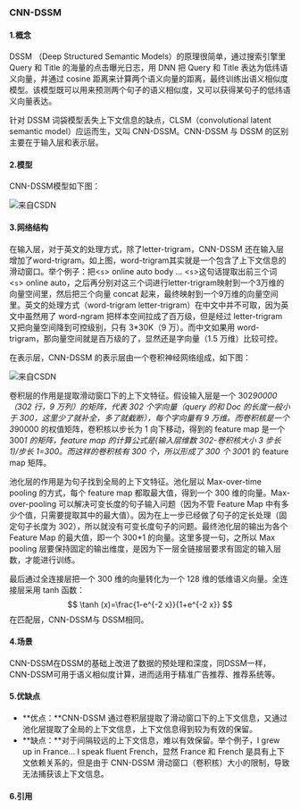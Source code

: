### CNN-DSSM

#### 1.概念

DSSM （Deep Structured Semantic Models）的原理很简单，通过搜索引擎里 Query 和 Title 的海量的点击曝光日志，用 DNN 把 Query 和 Title 表达为低纬语义向量，并通过 cosine 距离来计算两个语义向量的距离，最终训练出语义相似度模型。该模型既可以用来预测两个句子的语义相似度，又可以获得某句子的低纬语义向量表达。

针对 DSSM 词袋模型丢失上下文信息的缺点，CLSM（convolutional latent semantic model）应运而生，又叫 CNN-DSSM。CNN-DSSM 与 DSSM 的区别主要在于输入层和表示层。

#### 2.模型

 CNN-DSSM模型如下图：

![来自CSDN](img/CNN-1.png)

#### 3.网络结构

在输入层，对于英文的处理方式，除了letter-trigram，CNN-DSSM 还在输入层增加了word-trigram。如上图，word-trigram其实就是一个包含了上下文信息的滑动窗口。举个例子：把<`s`> online auto body ... <`s`>这句话提取出前三个词<`s`> online auto，之后再分别对这三个词进行letter-trigram映射到一个3万维的向量空间里，然后把三个向量 concat 起来，最终映射到一个9万维的向量空间里。英文的处理方式（word-trigram letter-trigram）在中文中并不可取，因为英文中虽然用了 word-ngram 把样本空间拉成了百万级，但是经过 letter-trigram 又把向量空间降到可控级别，只有 3*30K（9 万）。而中文如果用 word-trigram，那向量空间就是百万级的了，显然还是字向量（1.5 万维）比较可控。

在表示层，CNN-DSSM 的表示层由一个卷积神经网络组成，如下图：

![来自CSDN](img/CNN-2.png)

卷积层的作用是提取滑动窗口下的上下文特征。假设输入层是一个 302*90000（302 行，9 万列）的矩阵，代表 302 个字向量（query 的和 Doc 的长度一般小于 300，这里少了就补全，多了就截断），每个字向量有 9 万维。而卷积核是一个 3*90000 的权值矩阵，卷积核以步长为 1 向下移动，得到的 feature map 是一个 300*1 的矩阵，feature map 的计算公式是(输入层维数 302-卷积核大小 3 步长 1)/步长 1=300。而这样的卷积核有 300 个，所以形成了 300 个 300*1 的 feature map 矩阵。

池化层的作用是为句子找到全局的上下文特征。池化层以 Max-over-time pooling 的方式，每个 feature map 都取最大值，得到一个 300 维的向量。Max-over-pooling 可以解决可变长度的句子输入问题（因为不管 Feature Map 中有多少个值，只需要提取其中的最大值）。因为在上一步已经做了句子的定长处理（固定句子长度为 302），所以就没有可变长度句子的问题。最终池化层的输出为各个 Feature Map 的最大值，即一个 300*1 的向量。这里多提一句，之所以 Max pooling 层要保持固定的输出维度，是因为下一层全链接层要求有固定的输入层数，才能进行训练。

最后通过全连接层把一个 300 维的向量转化为一个 128 维的低维语义向量。全连接层采用 tanh 函数：
$$
\tanh (x)=\frac{1-e^{-2 x}}{1+e^{-2 x}}
$$
在匹配层，CNN-DSSM与 DSSM相同。

#### 4.场景

CNN-DSSM在DSSM的基础上改进了数据的预处理和深度，同DSSM一样，CNN-DSSM可用于语义相似度计算，进而适用于精准广告推荐、推荐系统等。

#### 5.优缺点

- **优点：**CNN-DSSM 通过卷积层提取了滑动窗口下的上下文信息，又通过池化层提取了全局的上下文信息，上下文信息得到较为有效的保留。
- **缺点：**对于间隔较远的上下文信息，难以有效保留。举个例子，I grew up in France... I speak fluent French，显然 France 和 French 是具有上下文依赖关系的，但是由于 CNN-DSSM 滑动窗口（卷积核）大小的限制，导致无法捕获该上下文信息。

#### 6.引用

[DSSM、CNN-DSSM、LSTM-DSSM等深度学习模型在计算语义相似度上的应用+距离运算]: http://blog.csdn.net/u013074302/article/details/76422551

